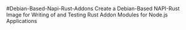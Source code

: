 #Debian-Based-Napi-Rust-Addons
Create a Debian-Based NAPI-Rust Image for Writing of and Testing Rust Addon Modules for Node.js Applications
